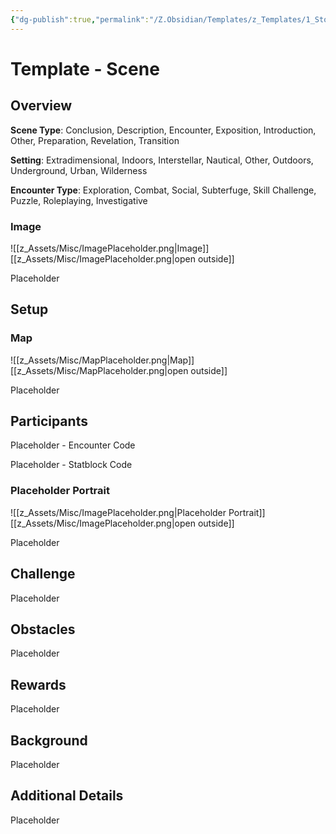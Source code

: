 ```yaml
---
{"dg-publish":true,"permalink":"/Z.Obsidian/Templates/z_Templates/1_Story World Templates/Events/Template - Scene/"}
---
```


# Template - Scene
## Overview
**Scene Type**: Conclusion, Description, Encounter, Exposition, Introduction, Other, Preparation, Revelation, Transition

**Setting**: Extradimensional, Indoors, Interstellar, Nautical, Other, Outdoors, Underground, Urban, Wilderness

**Encounter Type**: Exploration, Combat, Social, Subterfuge, Skill Challenge, Puzzle, Roleplaying, Investigative

### Image
![[z_Assets/Misc/ImagePlaceholder.png\|Image]]
[[z_Assets/Misc/ImagePlaceholder.png\|open outside]]

Placeholder

## Setup
### Map
![[z_Assets/Misc/MapPlaceholder.png\|Map]]
[[z_Assets/Misc/MapPlaceholder.png\|open outside]]

Placeholder

## Participants
Placeholder - Encounter Code

Placeholder - Statblock Code

### Placeholder Portrait
![[z_Assets/Misc/ImagePlaceholder.png\|Placeholder Portrait]]
[[z_Assets/Misc/ImagePlaceholder.png\|open outside]]

Placeholder

## Challenge
Placeholder

## Obstacles
Placeholder

## Rewards
Placeholder

## Background
Placeholder

## Additional Details
Placeholder

